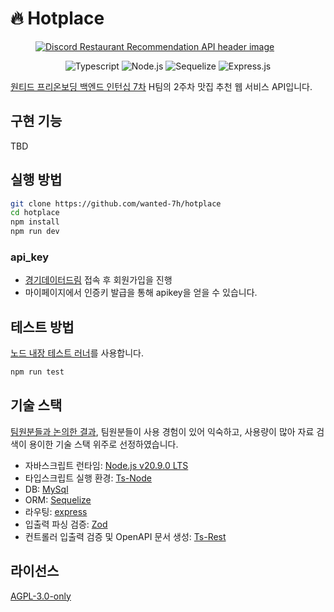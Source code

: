 # :fire: Hotplace

<figure>
  <a href="https://chat.openai.com/share/b2f86fe8-e656-44ab-b2d9-6b529517e4dd">
    <img
      title="OpenAI DALL-E 3에 의해 생성된 AI 이미지"
      alt="Discord Restaurant Recommendation API header image"
      src="https://github-production-user-asset-6210df.s3.amazonaws.com/54838975/280215640-db6be176-1c8b-4525-bfef-eab1a8263517.png" />
  </a>
</figure>

<p align="center" width="100%">
  <img alt="Typescript" src="https://img.shields.io/badge/typescript-%23007ACC.svg?style=for-the-badge&logo=typescript&logoColor=white" />
  <img alt="Node.js" src="https://img.shields.io/badge/node.js-v20.9.0-6DA55F?style=for-the-badge&logo=node.js&logoColor=white"/>
  <img alt="Sequelize" src="https://img.shields.io/badge/Sequelize-52B0E7?style=for-the-badge&logo=Sequelize&logoColor=white"/>
  <img alt="Express.js" src="https://img.shields.io/badge/express.js-%23404d59.svg?style=for-the-badge&logo=express&logoColor=%2361DAFB" />
</p>

[원티드 프리온보딩 백엔드 인턴십 7차](https://www.wanted.co.kr/events/pre_ob_be_7) H팀의 2주차 맛집 추천 웹 서비스 API입니다.

## 구현 기능

TBD

## 실행 방법

```sh
git clone https://github.com/wanted-7h/hotplace
cd hotplace
npm install
npm run dev
```

### api_key

- [경기데이터드림](https://data.gg.go.kr/portal/mainPage.do) 접속 후 회원가입을 진행
- 마이페이지에서 인증키 발급을 통해 apikey을 얻을 수 있습니다.

## 테스트 방법

[노드 내장 테스트 러너](https://nodejs.org/docs/latest-v20.x/api/test.html)를 사용합니다.

```sh
npm run test
```

## 기술 스택

[팀원분들과 논의한 결과](https://github.com/orgs/wanted-7h/discussions/19#discussioncomment-7434283), 팀원분들이 사용 경험이 있어 익숙하고, 사용량이 많아 자료 검색이 용이한 기술 스택 위주로 선정하였습니다.

- 자바스크립트 런타임: [Node.js v20.9.0 LTS](https://github.com/nodejs/node/blob/main/doc/changelogs/CHANGELOG_V20.md#20.9.0)
- 타입스크립트 실행 환경: [Ts-Node](https://typestrong.org/ts-node/)
- DB: [MySql](https://www.mysql.com)
- ORM: [Sequelize](https://sequelize.org/docs/v6/getting-started/)
- 라우팅: [express](https://expressjs.com/)
- 입출력 파싱 검증: [Zod](https://https://zod.dev/)
- 컨트롤러 입출력 검증 및 OpenAPI 문서 생성: [Ts-Rest](https://ts-rest.com)

## 라이선스

[AGPL-3.0-only](./LICENSE)
